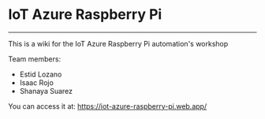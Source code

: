 # IoT Azure Raspberry Pi
---
This is a wiki for the IoT Azure Raspberry Pi automation's workshop

Team members:
* Estid Lozano
* Isaac Rojo
* Shanaya Suarez

You can access it at: https://iot-azure-raspberry-pi.web.app/
